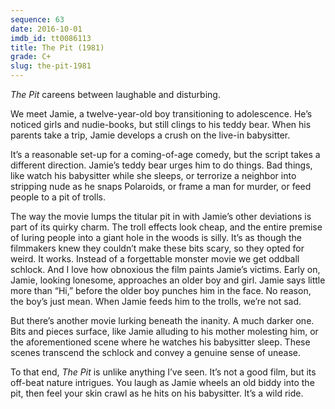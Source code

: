 ```yaml
---
sequence: 63
date: 2016-10-01
imdb_id: tt0086113
title: The Pit (1981)
grade: C+
slug: the-pit-1981
---
```


_The Pit_ careens between laughable and disturbing.

We meet Jamie, a twelve-year-old boy transitioning to adolescence. He’s noticed girls and nudie-books, but still clings to his teddy bear. When his parents take a trip, Jamie develops a crush on the live-in babysitter.

It’s a reasonable set-up for a coming-of-age comedy, but the script takes a different direction. Jamie’s teddy bear urges him to do things. Bad things, like watch his babysitter while she sleeps, or terrorize a neighbor into stripping nude as he snaps Polaroids, or frame a man for murder, or feed people to a pit of trolls.

The way the movie lumps the titular pit in with Jamie’s other deviations is part of its quirky charm. The troll effects look cheap, and the entire premise of luring people into a giant hole in the woods is silly. It’s as though the filmmakers knew they couldn’t make these bits scary, so they opted for weird. It works. Instead of a forgettable monster movie we get oddball schlock. And I love how obnoxious the film paints Jamie’s victims. Early on, Jamie, looking lonesome, approaches an older boy and girl. Jamie says little more than “Hi,” before the older boy punches him in the face. No reason, the boy’s just mean. When Jamie feeds him to the trolls, we’re not sad.

But there’s another movie lurking beneath the inanity. A much darker one. Bits and pieces surface, like Jamie alluding to his mother molesting him, or the aforementioned scene where he watches his babysitter sleep. These scenes transcend the schlock and convey a genuine sense of unease.

To that end, _The Pit_ is unlike anything I’ve seen. It’s not a good film, but its off-beat nature intrigues. You laugh as Jamie wheels an old biddy into the pit, then feel your skin crawl as he hits on his babysitter. It’s a wild ride.
